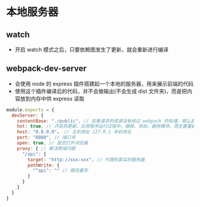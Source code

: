 # 本地服务器

## watch

* 开启 watch 模式之后，只要依赖图发生了更新，就会重新进行编译

## webpack-dev-server

* 会使用 node 的 express 插件搭建起一个本地的服务器，用来展示前端的代码
* 使用这个插件编译后的代码，并不会做输出(不会生成 dist 文件夹)，而是把内容放到内存中供 express 读取

```js
module.exports = {
  devServer: {
    contentBase: "./public", // 如果请求的资源没有经过 webpack 的处理，那么直接去 public 文件夹下找对应的文件。Vue public 就是使用这个实现的 ！！！ index.html 并没有在 webpack 的依赖图中(所以在 index.html 中直接引入的资源也不会被 webpack 打包) ！！！ 这个属性只在开发阶段使用，因为在 build 时会通过一个插件将 public 直接复制到的 dist 中
    hot: true, // 开启热更新，应用程序运行过程中，替换，添加，删除模块，而无需重新刷新整个页面(可以保留应用程序的状态不丢失)，原理是利用了 socket 长连接(适用于即时通信)(http是短连接)
    host: "0.0.0.0"， // 主机地址 127.0.1 本机地址
    port: "8080", // 端口号
    open: true, // 是否打开浏览器
    proxy: { // 解决跨域问题
      "/api": {
        target: "http://xxx:xxx", // 代理到真实的服务器
        pathWrite: {
          "^api": "" // 路径重写
        }
      }
    }
  }
}
```
